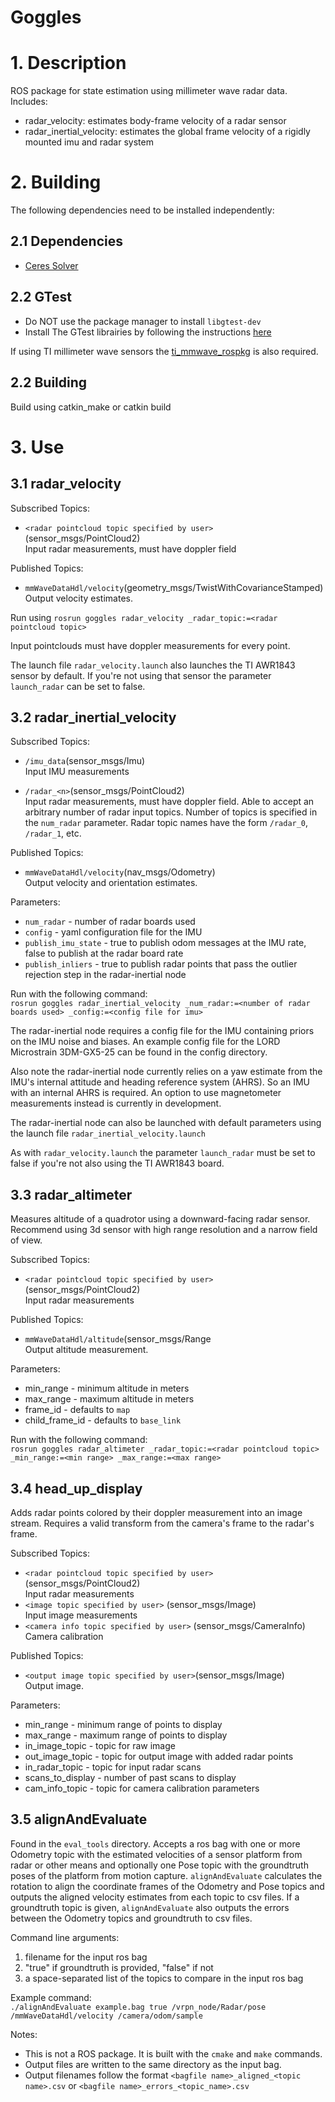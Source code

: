 Goggles
=======

# 1. Description

ROS package for state estimation using millimeter wave radar data. Includes:
 - radar\_velocity: estimates body-frame velocity of a radar sensor
 - radar\_inertial\_velocity: estimates the global frame velocity of a rigidly mounted imu and radar system

# 2. Building
The following dependencies need to be installed independently:

## 2.1 Dependencies
 - [Ceres Solver](http://ceres-solver.org/installation.html)

## 2.2 GTest
 - Do NOT use the package manager to install `libgtest-dev`
 - Install The GTest librairies by following the instructions [here](https://stackoverflow.com/questions/13513905/how-to-set-up-googletest-as-a-shared-library-on-linux)

If using TI millimeter wave sensors the [ti\_mmwave\_rospkg](https://github.com/arpg/ti_mmwave_rospkg) is also required.

## 2.2 Building

Build using catkin\_make or catkin build

# 3. Use

## 3.1 radar\_velocity

Subscribed Topics:<br/>
 - ```<radar pointcloud topic specified by user>```(sensor_msgs/PointCloud2)<br/>
  Input radar measurements, must have doppler field

Published Topics:<br/>
 - ```mmWaveDataHdl/velocity```(geometry_msgs/TwistWithCovarianceStamped)<br/>
Output velocity estimates.

Run using ```rosrun goggles radar_velocity _radar_topic:=<radar pointcloud topic>```

Input pointclouds must have doppler measurements for every point.

The launch file ```radar_velocity.launch``` also launches the TI AWR1843 sensor by default. If you're not using that sensor the parameter ```launch_radar``` can be set to false.

## 3.2 radar\_inertial\_velocity

Subscribed Topics:<br/>
 - ```/imu_data```(sensor_msgs/Imu)<br/>
  Input IMU measurements
  
 - ```/radar_<n>```(sensor_msgs/PointCloud2)<br/>
  Input radar measurements, must have doppler field. Able to accept an arbitrary number of radar input topics. Number of topics is specified in the ```num_radar``` parameter. Radar topic names have the form ```/radar_0```, ```/radar_1```, etc.

Published Topics:<br/>
 - ```mmWaveDataHdl/velocity```(nav_msgs/Odometry)<br/>
Output velocity and orientation estimates.

Parameters:<br/>
 - ```num_radar``` - number of radar boards used
 - ```config``` - yaml configuration file for the IMU
 - ```publish_imu_state``` - true to publish odom messages at the IMU rate, false to publish at the radar board rate
 - ```publish_inliers``` - true to publish radar points that pass the outlier rejection step in the radar-inertial node

Run with the following command:<br/>
```rosrun goggles radar_inertial_velocity _num_radar:=<number of radar boards used> _config:=<config file for imu>```

The radar-inertial node requires a config file for the IMU containing priors on the IMU noise and biases. An example config file for the LORD Microstrain 3DM-GX5-25 can be found in the config directory.

Also note the radar-inertial node currently relies on a yaw estimate from the IMU's internal attitude and heading reference system (AHRS). So an IMU with an internal AHRS is required. An option to use magnetometer measurements instead is currently in development.

The radar-inertial node can also be launched with default parameters using the launch file ```radar_inertial_velocity.launch```

As with ```radar_velocity.launch``` the parameter ```launch_radar``` must be set to false if you're not also using the TI AWR1843 board.

## 3.3 radar_altimeter

Measures altitude of a quadrotor using a downward-facing radar sensor. Recommend using 3d sensor with high range resolution and a narrow field of view.

Subscribed Topics:<br/>
 - ```<radar pointcloud topic specified by user>```(sensor_msgs/PointCloud2)<br/>
  Input radar measurements

Published Topics:<br/>
 - ```mmWaveDataHdl/altitude```(sensor_msgs/Range<br/>
Output altitude measurement.

Parameters:<br/>
 - min_range - minimum altitude in meters
 - max_range - maximum altitude in meters
 - frame_id - defaults to ```map```
 - child_frame_id - defaults to ```base_link```

Run with the following command:<br/>
```rosrun goggles radar_altimeter _radar_topic:=<radar pointcloud topic> _min_range:=<min range> _max_range:=<max range>```

## 3.4 head_up_display

Adds radar points colored by their doppler measurement into an image stream. Requires a valid transform from the camera's frame to the radar's frame.

Subscribed Topics:<br/>
 - ```<radar pointcloud topic specified by user>```(sensor_msgs/PointCloud2)<br/>
  Input radar measurements
 - ```<image topic specified by user>``` (sensor_msgs/Image)<br/>
  Input image measurements
 - ```<camera info topic specified by user>``` (sensor_msgs/CameraInfo)<br/>
  Camera calibration

Published Topics:<br/>
 - ```<output image topic specified by user>```(sensor_msgs/Image)<br/>
  Output image.

Parameters:<br/>
 - min_range - minimum range of points to display
 - max_range - maximum range of points to display
 - in_image_topic - topic for raw image
 - out_image_topic - topic for output image with added radar points
 - in_radar_topic - topic for input radar scans
 - scans_to_display - number of past scans to display
 - cam_info_topic - topic for camera calibration parameters

## 3.5 alignAndEvaluate

Found in the ```eval_tools``` directory. Accepts a ros bag with one or more Odometry topic with the estimated velocities of a sensor platform from radar or other means and optionally one Pose topic with the groundtruth poses of the platform from motion capture. ```alignAndEvaluate``` calculates the rotation to align the coordinate frames of the Odometry and Pose topics and outputs the aligned velocity estimates from each topic to csv files. If a groundtruth topic is given, ```alignAndEvaluate``` also outputs the errors between the Odometry topics and groundtruth to csv files.

Command line arguments:
 1) filename for the input ros bag
 2) "true" if groundtruth is provided, "false" if not
 3) a space-separated list of the topics to compare in the input ros bag

 Example command:<br/>
 ```./alignAndEvaluate example.bag true /vrpn_node/Radar/pose /mmWaveDataHdl/velocity /camera/odom/sample```

 Notes:
  - This is not a ROS package. It is built with the ```cmake``` and ```make``` commands.
  - Output files are written to the same directory as the input bag.
  - Output filenames follow the format ```<bagfile name>_aligned_<topic name>.csv``` or ```<bagfile name>_errors_<topic_name>.csv```
